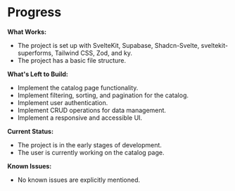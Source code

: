 # Progress

**What Works:**

*   The project is set up with SvelteKit, Supabase, Shadcn-Svelte, sveltekit-superforms, Tailwind CSS, Zod, and ky.
*   The project has a basic file structure.

**What's Left to Build:**

*   Implement the catalog page functionality.
*   Implement filtering, sorting, and pagination for the catalog.
*   Implement user authentication.
*   Implement CRUD operations for data management.
*   Implement a responsive and accessible UI.

**Current Status:**

*   The project is in the early stages of development.
*   The user is currently working on the catalog page.

**Known Issues:**

*   No known issues are explicitly mentioned.
